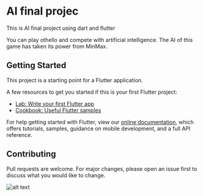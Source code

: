 # AI final projec
This is AI final project using dart and flutter

You can play othello and compete with artificial intelligence.
The AI of this game has taken its power from MinMax.


## Getting Started
This project is a starting point for a Flutter application.

A few resources to get you started if this is your first Flutter project:

- [Lab: Write your first Flutter app](https://flutter.dev/docs/get-started/codelab)
- [Cookbook: Useful Flutter samples](https://flutter.dev/docs/cookbook)

For help getting started with Flutter, view our
[online documentation](https://flutter.dev/docs), which offers tutorials,
samples, guidance on mobile development, and a full API reference.

## Contributing
Pull requests are welcome. For major changes, please open an issue first to discuss what you would like to change.




![alt text](https://www.wikihow.com/images/thumb/c/c2/Win-Othello-Step-10.jpg/aid11812969-v4-1200px-Win-Othello-Step-10.jpg)



